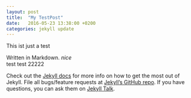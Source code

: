 ```yaml
---
layout: post
title:  "My TestPost"
date:   2016-05-23 13:38:00 +0200
categories: jekyll update
---
```

This ist just a test

Written in Markdown. *nice*  
test
test 22222




Check out the [Jekyll docs][jekyll-docs] for more info on how to get the most out of Jekyll. File all bugs/feature requests at [Jekyll’s GitHub repo][jekyll-gh]. If you have questions, you can ask them on [Jekyll Talk][jekyll-talk].

[jekyll-docs]: http://jekyllrb.com/docs/home
[jekyll-gh]:   https://github.com/jekyll/jekyll
[jekyll-talk]: https://talk.jekyllrb.com/
